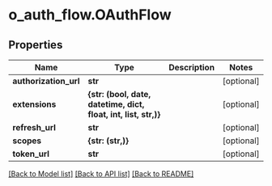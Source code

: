 # o_auth_flow.OAuthFlow

## Properties
Name | Type | Description | Notes
------------ | ------------- | ------------- | -------------
**authorization_url** | **str** |  | [optional] 
**extensions** | **{str: (bool, date, datetime, dict, float, int, list, str,)}** |  | [optional] 
**refresh_url** | **str** |  | [optional] 
**scopes** | **{str: (str,)}** |  | [optional] 
**token_url** | **str** |  | [optional] 

[[Back to Model list]](../README.md#documentation-for-models) [[Back to API list]](../README.md#documentation-for-api-endpoints) [[Back to README]](../README.md)


